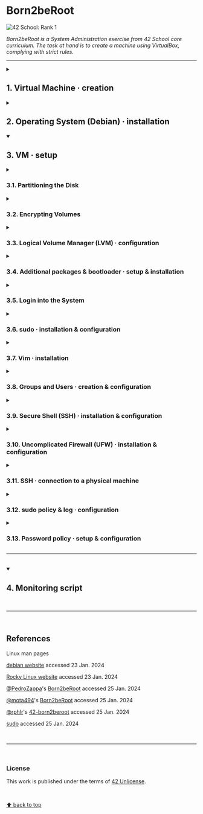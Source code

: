 # Born2beRoot
![42 School: Rank 1](https://img.shields.io/badge/42%20School-Rank%201-%2315bbbb)

_Born2beRoot is a System Administration exercise from 42 School core curriculum. The task at hand is to create a machine using VirtualBox, complying with strict rules._
___

<details>
  <summary><h2>1. Virtual Machine · creation</h2></summary>

> _A Virtual Machine (VM) is a computer file, commonly referred to as an image, that behaves like an actual computer: that is, a virtual computer within a computer._

</br>

<details>
  <summary>:bulb: <b>Advantages and disadvantages of using VMs</b></summary>

</br>

<table>
  <tr>
    <th>Advantages</th>
    <th>Disadvantages</th>
  </tr>
  <tr>
    <td>:heavy_check_mark: Agility and speed</td>
    <td>:x: Unintended server sprawl</td>
  </tr>
  <tr>
    <td>:heavy_check_mark: <b>Lowered downtime:</b> ifackup and redundancy mechanisms are in place, since VMs are portable and easy to move from one hypervisor to another on a different machine</td>
    <td>:x: <b>Single point of failure:</b>  unlessackup and redundancy mechanisms are in place, if the host computer fails, all VMs running on that machine will also fail</td>
  </tr>
  <tr>
    <td>:heavy_check_mark: Scalability</td>
    <td>:x: Hardware limitations</td>
  </tr>
  <tr>
    <td>:heavy_check_mark: <b>Securityenefits:</b> ability to run apps of questionable security, study computer viruses, while protecting host OS</td>
    <td>:x: <b>Security risks:</b> if VMs are not properly isolated from each other or/and from the host machine, virtualization can introduce additional security risks</td>
  </tr>
    <tr>
    <td>:heavy_check_mark: <b>Cost savings:</b> reduced physical infrastructure footprint</td>
    <td>:x: <b>License cost:</b> some software licenses may not allow installation on VMs or require an additional license fee per VM</td>
  </tr>
</table>
</details>

</br>

<h3>:warning: Pre-requisites</h3>
<ul>
  <li>have [VirtualBox](https://www.virtualbox.org/) installed;</li>
  <li>have [the ISO (Optical Disc Image) installer file for the Debian GNU/Linux OS](https://cdimage.debian.org/debian-cd/current/amd64/iso-cd/) downloaded.</li>
</ul>

___

<h3>Steps</h3>
<ol>
  <li>Open <code>VirtualBox</code></li>
  <li>Click <code>New</code></li>
  <li>Name the VM</li>
  <li>
    Choose destination folder for the VM
    <ul>
      <li><code>/sgoinfre/</code> in this case</li>
    </ul>
  </li>
  <li>Type: <code>Linux</code></li>
  <li>Version: <code>Debian (64-bit)</code></li>
  <li>
    Select the amount of memory (RAM) toe allocated to the VM
    <ul>
      <li>set as default – the recommended memory size is <code>1024 MB</code></li>
    </ul>
  </li>
  <li>Create a virtual hard disk now</li>
  <li>Choose <code>VDI</code> (VirtualBox Disk Image) as the type of file to use for the new virtual hard disk</li>
  <li>Choose storage on physical hard disk as being <code>dynamically allocated</code></li>
  <li>
    Select the size of the virtual hard disk
    <ul>
      <li>
        <code>30.8 GB</code> to account for subject bonus requirements</br>
      </li>
    </ul>
  </li>
  <li>Click <code>Create</code></li>
  <li>Head to <code>Settings</code> > <code>Storage</code> > <code>Empty</code> > 💿 icon (<i>Attributes: Optical Drive</i>) > <code>Choose a disk file</code> > <code>Debian ISO</code> > <code>Ok</code></li>
  <li><code>Start</code> the VM</li>
</ol>

</br>

___

</br>

</details>


<details>
  <summary><h2>2. Operating System (Debian) · installation</h2></summary>

</br>

<details>
  <summary>:bulb: <b>Debian vs. Rocky Linux</b></summary>

</br>

<table>
  <tr>
    <th></th>
    <th>Debian</th>
    <th>Rocky Linux</th>
  </tr>
  <tr>
    <td><b>Developer</b></td>
    <td>The Debian Project</td>
    <td>Rocky Enterprise Software Foundation</td>
  </tr>
  <tr>
    <td><b>OS Family</b></td>
    <td>Linux (Unix-like)</td>
    <td>Linux (Unix-like)</td>
  </tr>
  <tr>
    <td><b>Source model</b></td>
    <td>Open source</td>
    <td>Open source</td>
  </tr>
  <tr>
    <td><b>Repository</b></td>
    <td><a href = "https://deb.debian.org">deb.debian.org</a></td>
    <td><a href = "https://git.rockylinux.org">git.rockylinux.org</a></td>
  </tr>
  <tr>
    <td><b>Package manager</b></td>
    <td>Advanced Package Tool (APT)</td>
    <td>Dandified YUM / DNF</td>
  </tr>
  <tr>
    <td><b>Release cycle</b></td>
    <td>2 years</td>
    <td>1 year</td>
  </tr>
  <tr>
    <td><b>Long Term Support (LTS)</b></td>
    <td>5 years</td>
    <td>10 years</td>
  </tr>
  <tr>
    <td><b>Comments</b></td>
    <td></td>
    <td>Red Hat Enterprise Linux (RHEL) compatibility</td>
  </tr>
</table>

</br>

<p><b>note:</b> <i>Here, the choice for Debian over Rocky Linux was based on the first being generally regarded as a more user-friendly and accessible OS, especially for beginners.</i></p>

</details>

</br>

### Steps

1. Select `Install` from the Debian GNU/Linux installer menu;
2. Settings
    - Language: `English`
    - Location: `other`
    - Continent: `Europe`
    - Country: `Portugal`
    - Locale: `United States`
    - Keymap: `American English`
    - Hostname: `tchow-so42` ﹡
    - Domain name: `(blank)`
    - Set up root password ﹡
    - User full name: `tchow-so` ﹡
    - Username: `tchow-so` ﹡
    - Set up user password ﹡
    - Clock: `Lisbon`

﹡ :warning: _see subject requirements_
___

</br>

</details>

<details open>
  <summary><h2>3. VM · setup</h2></summary>

<details>
  <summary><h3>3.1. Partitioning the Disk</h3></summary>
    <ol>
      <li>Partioning method: <code>Manual</code></li>
      <li>Select the available volume</li>
      <li>Create new empty partition on the selected device: <code>Yes</code></li>
    </ol>
  
<details>
  <summary><h4>3.1.1. Create Primary Partition</h4></summary>
<blockquote><i>One has to create at least one primary partition on the disk.</i></blockquote>
    <ol>
      <li>Select a partition to modify its settings: <code>FREE SPACE</code></li>
      <li>How to use this free space: <code>Create a new partition</code></li>
      <li>
        Enter new partition size in Bytes: <code>525336576 B</code>﹡</br>
        <blockquote>
          1 B × 1024 = <b>1 KB</b></br>
          1 KB × 1024 = <b>1 MB</b> (1024 × 1024)</br>
          1 MB × 1024 = <b>1 GB</b> (1024 × 1024 × 1024)</br>
          </br></br>
          500 MB = 524 288 000 B</br>
          + 2048 × 512 (1 048 576B)</br>
          ❔ or + 4096<sup>a</sup> × 256<sup>b</sup> (1 048 576B)</br>
          ❔ <sup>a</sup> – block size in B; <sup>b</sup> – inode size in B (see reserved block size)
        </blockquote>
      </li>
      <li>New partition type: <code>Primary</code></li>
      <li>Location for the new partition: <code>Beginning</code></li>
      <li>Mount point for this partition: <code>/boot</code></li>
      <li>Partition settings: <code>Done setting up the partition</code></li>
    </ol>

﹡ :warning: _see subject bonus requirements_
</details>
<details>
  <summary><h4>3.1.2. Create Logical Partition</h4></summary>
<blockquote><i>One can create an unlimited number of logical partitions on the disk.</i></blockquote>
    <ol>
      <li>Select a partition to modify its settings: <code>FREE SPACE</code></li>
      <li>How to use this free space: <code>Create a new partition</code></li>
      <li>Set new partition size to <code>max</code></li>
      <li>New partition type: <code>Logical</code></li>
      <li>Mount point for this partition: <code>Do not mount it</code></li>
      <li>Partition settings: <code>Done setting up the partition</code></li>
    </ol>
</details>
</details>
<details>
  <summary><h3>3.2. Encrypting Volumes</h3></summary>
  <ol>
    <li><code>Configure encrypted volumes</code></li>
    <li>Write the changes to disk and configure encrypted volumes? <code>Yes</code></li>
    <li><code>Create encrypted volumes</code></li>
    <li>Select the devices to be encrypted:<code>/dev/sda5</code></li>
    <li>Partition settings: <code>Done setting up the partition</code></li>
    <li>Encryption configuration actions: <code>Finish</code></li>
    <li>(Confirmation message to encryption:) <code>Yes</code></li>
    <li>(Optional) <code>Cancel</code> – <i>since there is nothing to actually encrypt</i></li>
    <li>Set encryption passphrase ﹡</li>
  </ol>
  
﹡ :warning: _see subject bonus requirements_
</details>
<details>
  <summary><h3>3.3. Logical Volume Manager (LVM) · configuration</h3></summary>
<ol>
  <li><code>Configure Logical Volume Manager</code></li>
  <li>Write the changes to disks and configure LVM? <code>Yes</code></li>
</ol>

</br>

<div>
  <p><b>Create Volume Group</b></p>
<ol start = "3">
  <li><code>Create volume group</code></li>
  <li>Enter volume group name: <code>LVMGroup</code></li>
  <li>Select partition to store the group: <code>/dev/mapper/sda5_crypt</code></li>
</ol>

</br>

  <p><b>Create Logical Partitions</b></p>
<ol start = "7">
  <li>LVM configuration action: <code>Create logical volume</code></li>
  <li>Select the volume group where the new logical volume should be created: <code>LVMGroup</code></li>
  <li>Enter logical volume name</li>
  <li>Enter the size of the new logical volume</li>
  <li>Repeat the steps above for each of the following volumes:</br>
<table>
<tr>
  <th><b>Logical volume name</b></th>
  <th><b>Logical volume size</b></th>
  <th><b>Conversion / Calculation</b></th>
  <th><b>Logical volume size in Bytes</b></th>
</tr>
<tr>
  <td><code>root</code></td>
  <td>10G</td>
  <td>10 × 1024 × 1024 × 1024</td>
  <td>10737418240 B</td>
</tr>
<tr>
  <td><code>swap</code></td>
  <td>2.3G</td>
  <td>2.3 × 1024 × 1024 × 1024 (2469606195.2 B)</td>
  <td>2465607424 B</td>
</tr>
<tr>
  <td><code>home</code></td>
  <td>5G</td>
  <td>5 × 1024 × 1024 × 1024</td>
  <td>5368709120 B</td>
</tr>
<tr>
  <td><code>var</code></td>
  <td>3G</td>
  <td>3 × 1024 × 1024 × 1024</td>
  <td>3221225472 B</td>
</tr>
<tr>
  <td><code>srv</code></td>
  <td>3G</td>
  <td>3 × 1024 × 1024 × 1024</td>
  <td>3221225472 B</td>
</tr>
<tr>
  <td><code>tmp</code></td>
  <td>3G</td>
  <td>3 × 1024 × 1024 × 1024</td>
  <td>3221225472 B</td>
</tr>
<tr>
  <td><code>var-log</code></td>
  <td>4G</td>
  <td>4 × 1024 × 1024 × 1024</td>
  <td>4294967296 B</td>
</tr>
</table>
</li>
  <li>LVM configuration action: <code>Finish</code></li>
</ol>

</br>

<div><p><b>Setting Mount Points</b></p></div>
<ol start = "13">
  <li>Select volume</li>
  <li>Partition settings > set Use as:</li>
  <li>Set mount point</li>
  <li><code>Done setting up the partition</code></li>
  <li>Repeat the steps above for each of the following volumes:</br>
<table>
  <tr>
    <th><b>Partition</b></th>
    <th><b>Volume name</b></th>
    <th><b>Use</b></th>
    <th><b>Mount point</b></th>
    <th><b>Enter</b></th>
  </tr>
  <tr>
    <td>#1</td>
    <td><code>home</code></td>
    <td>Ext4</td>
    <td><code>/home</code></td>
    <td></td>
  </tr>
  <tr>
    <td>#1</td>
    <td><code>root</code></td>
    <td>Ext4</td>
    <td><code>/</code></td>
    <td></td>
  </tr>
  <tr>
    <td>#1</td>
    <td><code>srv</code></td>
    <td>Ext4</td>
    <td><code>/srv</code></td>
    <td></td>
  </tr>
  <tr>
    <td>#1</td>
    <td><code>swap</code></td>
    <td>swap area</td>
    <td></td>
    <td></td>
  </tr>
  <tr>
    <td>#1</td>
    <td><code>tmp</code></td>
    <td>Ext4</td>
    <td><code>/tmp</code></td>
    <td></td>
  </tr>
  <tr>
    <td>#1</td>
    <td><code>var</code></td>
    <td>Ext4</td>
    <td><code>/var</code></td>
    <td></td>
  </tr>
  <tr>
    <td>#1</td>
    <td><code>var-log</code></td>
    <td>Ext4</td>
    <td><code>Enter manually</code></td>
    <td><code>/var/log</code></td>
  </tr>
</table>
<blockquote><b>Ext4</b> (fourth extended file system) is arguably the most stable and well tested file system supported in Linux.</blockquote></li>
 <li><code>Finish partitioning and write changes to disk</code></li>
 <li>(Confirmation message:) <code>Yes</code></li>
</ol>

</details>
<details>
  <summary><h3>3.4. Additional packages & bootloader · setup & installation</h3></summary>
  <ol>
    <li>Additional packages: <code>No</code></li>
    <li>Country: <code>Portugal</code></li>
    <li>Set Debian archive mirror package manager: <code>deb.debian.org</code></li>
    <li>HTTP proxy: <code>(blank)</code></li>
    <li><code>Continue</code></li>
    <li>Popularity contest: <code>No</code></li>
    <li>Remove all software options and <code>Continue</code></li>
    <li>Installation of GRUB bootloader: <code>Yes</code></li>
    <li>Select device to install the bootloader: <code>/dev/sda (ata_VBOX_HARDDISK)</code></li>
    <li><code>Continue</code></li>
  </ol>
</details>

<details>
  <summary><h3>3.5. Login into the System</h3></summary>
  <ol>
    <li>Enter encryption password</li>
    <li>Enter user</li>
    <li>Enter user password</li>
  </ol>
</details>

<details>
  <summary><h3>3.6. sudo · installation & configuration</h3></summary>
  <blockquote><i>sudo allows a permitted user to execute a command as the superuser or another user, as specified by the security policy</i></blockquote>

  </br>

<div><p><b>Installation</b></p></div>
  <ol>
    <li>
      <code>su --login</code>
      <ul>
        <li><code>su</code> execute a command with substitute user and group ID</li>
        <li><code>-</code>, <code>-l</code>, <code>--login</code> start the shell as a login shell with an environment similar to a real login</li>
      </ul>
    </li>
    <li>
      <code>apt-get update -y</code>
      <ul>
        <li><code>apt-get</code> APT package handling utility -- command-line interface</li>
        <li><code>update</code> update is used to resynchronize the package index files from their sources</li>
        <li><code>-y</code> automatic yes to prompts</li>
      </ul>
    </li>
    <li>
      <code>apt-get upgrade -y</code>
      <ul>
        <li><code>upgrade</code> upgrade is used to install the newest versions of all packages currently installed on the system from the sources enumerated in /etc/apt/sources.list</li>
      </ul>
    </li>
    <li>
      <code>apt install sudo</code>
      <ul>
        <li><code>apt</code> command-line interface</li>
        <li><code>install</code> performs the requested action on one or more packages</li>
      </ul>
    </li>
    <li>
      <code>dpkg -l | grep sudo</code> verify whether the sudo package was installed successfully
      <ul>
        <li><code>dpkg -l</code> list packages matching given pattern ('dpkg', package manager for Debian)</li>
        <li><code>grep</code> print lines that match patterns</li>
      </ul>
    </li>
  </ol>

</br>
  
  <div><p><b>Configuration</b></p></div>
  <ol>
    <li>
      <code>usermod -aG sudo &ltusername&gt</code>
      <ul><code>usermod</code> modify a user account</ul>
      <ul><code>-a</code>, <code>--append</code> add the user to the supplementary group(s); use only with the -G option</ul>
      <ul><code>-G</code>, <code>--groups</code> a list of supplementary groups which the user is also a member of</ul>
    </li>
    <li><code>visudo</code> edit the sudoers file</li>
    <li> Add <code>&ltusername&gt ALL=(ALL) ALL</code> under <code>#User Privilege</code> section</li>
    <li><code>reboot</code></li>
  </ol>
</details>

<details>
  <summary><h3>3.7. Vim · installation</h3></summary>
  <blockquote><i>Vi Improved (Vim) is a highly configurable text editor built to make creating and changing any kind of text very efficient; it is upwards compatible to Vi</i></blockquote>
  <code>sudo apt install vim</code>
</details>

<details>
  <summary><h3>3.8. Groups and Users · creation & configuration</h3></summary>
<ul>
  <li><code>sudo groupadd &ltgroupname&gt</code> create a group with specified &ltgroupname&gt</li>
  <li><code>vim /etc/passwd</code> open the file where one can check existing users (if not 'sudo', this file is read-only)</li>
  <li><code>sudo adduser &ltusername&gt</code> create a user with specified &ltusername&gt</li>
  <li><code>sudo usermod -aG &ltgroupname&gt &ltusername&gt</code> add user to group</li>
  <li><code>getent group</code>check groups</li>
  <li><code>getent group &ltgroupname&gt</code>check group users</li>
</ul>

</br>

:warning: <code>reboot</code> and verify 'sudo' powers:
<ul>
  <li>
    <code>sudo -v</code>
    <ul>
      <li><code>-v</code>, <code>--validate</code> update the user's cached credentials, authenticating the user if necessary</li>
    </ul>
  </li>
</ul>
</details>

<details>
  <summary><h3>3.9. Secure Shell (SSH) · installation & configuration</h3></summary>
  <ol>
    <li><code>sudo apt install openssh-server</code></li>
    <li><code>sudo vim /etc/ssh/sshd_config</code></li>
    <li>edit the text, replacing <code># Port 22</code> by <code>Port 4242</code> ﹡</li>
    <li><code>sudo vim /etc/ssh/ssh_config</code></li>
    <li>edit the text, replacing <code># Port 22</code> by <code>Port 4242</code> ﹡</li>
    <li><code>sudo service ssh restart</code></li>
  </ol>

﹡ :warning: <i>see subject requirements</i>

</details>

<details>
  <summary><h3>3.10. Uncomplicated Firewall (UFW) · installation & configuration</h3></summary>
    <ol>
      <li><code>sudo apt-get install ufw</code></li>
      <li><code>sudo ufw enable</code></li>
      <li><code>sudo ufw status numbered</code></li>
      <li><code>sudo ufw allow &ltservice/port&gt</code></li>
      <li><code>sudo ufw status numbered</code></li>
    </ol>
</details>
    
<details>
  <summary><h3>3.11. SSH · connection to a physical machine</h3></summary>
</br><div><p><b>VirtualBox interface</b></p></div>
<ol>
  <li>Go to <code>VirtualBox</code></li>
  <li>Select chosen VM</li>
  <li>Go to <code>Settings</code> > <code>Network</code></li>
  <li>Attach to <code>Bridge adapter</code></li>
</ol>
  
</br>
  
<div><p><b>VM</b></p></div>
<ol start="5">
  <li>Start VM</li>
  <li>Login into the system</li>
  <li>
    <code>hostname -I</code> check IP address
    <ul>
      <li><code>hostname</code> show or set the system's host name</li>
      <li><code>-I</code>, <code>--ip-address</code> display the IP address(es) of the host</li>
    </ul>
  </li>
  <li>Execute <code>sudo vim /etc/network/interfaces</code></li>
  <li>
    Edit text
    <ul>
      <li>
        Change <code>allow-hotplug enp0s3</code> to <code>auto enp0s3</code>
        <ul>
          <li><code>allow-hotplug</code> manage interface on various condition changes</li>
          <li><code>auto</code> bring up interface with provided configuration during boot time or interface link up event</li>
        </ul>
      </li>
      <li>
        Change <code>iface enp0s3 inet dhcp</code> to <code>iface enp0s3 inet static</code>
        <ul>
          <li><code>dhcp</code> Dynamic Host Configuration Protocol</li>
        </ul>
      </li>
      <li>
      Add
      <div><code>address &ltipaddress&gt</code></br><code>netmask 255.255.0.0</code></br><code>gateway 10.11.254.254</code></br><code>dns 10.11.254.254</code></div>
    </li>
    </ul>
  </li>
</ol>
  
</br>
  
<div><p><b>Physical machine</b></p></div>
<ol start="10">
  <li>
    Open terminal on physical machine and execute
    <div><code>ssh &ltVMusername&gt@&ltVM_ipaddress&gt -p 4242</code></div>
  </li>
  <li>
    <code>exit</code> to close the connection
  </li>
</ol>
</details>

<details>
  <summary><h3>3.12. sudo policy & log · configuration</h3></summary>
  <div><p><b>sudo policy</b></p></div>
  <ol>
    <li>
      <code>sudo visudo</code>
      <ul>
        <li><code>visudo</code> edit the sudoers file</li>
      </ul>
    </li>
    <li>
      Add the following <code>Defaults</code> to the file
      <ul>
        <li>
          <code>Defaults  passwd_tries=3</code>
          <ul>
            <li><code>passwd_tries</code> total ammount of tries for entering 'sudo' password</li>
          </ul>
        </li>
        <li>
          <code>Defaults  badpass_message="Wrong password bruh, try again:"</code>
          <ul>
            <li><code>badpass_message</code> message to be printed on wrong password scenario</li>
          </ul>
        </li>
        <li>
          <code>logfile="/var/log/sudo/sudo_config"</code>
          <ul>
            <li><code>logfile</code> set custom log file for 'sudo'</li>
          </ul>
        </li>
        <li>
          <code>log_input, log_output</code>
          <ul>
            <li><code>log_input, log_output</code> what will be logged</li>
          </ul>
        </li>
        <li>
          <code>iolog_dir="/var/log/sudo"</code>
          <ul>
            <li><code>iolog_dir</code> path where I/O logs will be stored</li>
          </ul>
        </li>
        <li>
          <code>requiretty</code>
          <ul>
            <li><code>requiretty</code> enables 'sudo' invocation from a real TTY but not through methods such as 'cron' or 'cgi-bin'</li>
          </ul>
        </li>
        <li>
          <code>secure_path="/usr/local/sbin:/usr/local/bin:/usr/sbin:/usr/bin:/sbin:/bin:/snap/bin"</code>
          <ul>
            <li><code>secure_path</code> the path used for every command run with 'sudo'</li>
          </ul>
        </li>
      </ul>
    </li>
  </ol></br>
  <div><p><b>sudo log</b></p></div>
  <ol>
    <li><code>mkdir /var/log/sudo</code> create a directory named 'sudo' that will store the system's sudo log</li>
    <li><code>cd /var/log/sudo && touch sudo.log</code> go inside chosen directory and create 'sudo.log' file</li>
  </ol>
</details>

<details>
  <summary><h3>3.13. Password policy · setup & configuration</h3></summary>
    <div><p><b>Configure shadow password suite</b></p></div>
  <ol>
    <li><code>sudo vim /etc/login.defs</code></li>
    <li>Set</br>
      <code>PASS_MAX_DAYS</code> to <code>30</code>﹡</br>
      <code>PASS_MIN_DAYS</code> to <code>2</code>﹡</br>
      <code>PASS_WARN_AGE</code> to <code>7</code>﹡
    </li>
    <li>Save and close</li>
  </ol>
<p>﹡ :warning: <i>see subject requirements</i></p>

</br>

<div><p><b>Update password policy for already created user</b></p></div>
    <ul>
     <li>
        <code>chage -M 30 -m 2 -W 7</code>
      <ul>
        <li><code>chage</code> change user password expiry information</li>
        <li><code>-M</code>, <code>--maxdays</code> set the maximum number of days during which a password is valid</li>
        <li><code>-m</code>, <code>--mindays</code> set the minimum number of days between password changes</li>
        <li><code>-W</code>, <code>--warndays</code> set the number of days of warning before a password change is required</li>
      </ul>
     </li></br>
     <li>
        or, alternatively, <code>passwd -x 30 -n 2 -w 7</code>
       <ul>
          <li><code>passwd</code> change user password</li>
          <li><code>-x</code>, <code>--maxdays</code> set the maximum number of days a password remains valid</li>
          <li><code>-n</code>, <code>--mindays</code> set the minimum number of days between password changes</li>
          <li><code>-w</code>, <code>--warndays</code> set the number of days of warning before a password change is required</li>
        </ul>
    </li>
  </ul>
  
</br>
  
<div><p><b>Install pwquality</b></p></div>
<blockquote><i>What is pwquality?</i></blockquote>
<p><code>sudo apt-get install libpam-pwquality</code></p>
</br>

<div><p><b>Configure pwquality</b></p></div>
<ol>
  <li><code>sudo vim /etc/pam.d/common-password</code></li>
  <li>
      Edit the <code>pam_pwquality.so</code> line, by adding</br><code>retry=3 minlen=10 ucredit=-1 dcredit=-1 lcredit=-1 maxrepeat=3 reject_username difok=7 enforce_for_root</code> next to it
      <ul>
        <li><code>retry</code> number of retries</li>
        <li><code>minlen</code> minimum number of characters a password must contain</li>
        <li>
          <code>ucredit</code> (upper credit) password must contain at least/at most 'n' uppercase characters
          <ul>
            <li><code>-</code> defines the lower bound</li>
            <li><code>+</code> defines the upper bound</li>
          </ul>
        </li>
        <li><code>dcredit</code> (digit credit) password must contain at least/at most 'n' digits</li>
        <li><code>lcredit</code> (lower credit) password must contain at least/at most 'n' lowercase characters</li>
        <li><code>maxrepeat</code> password must not repeat same character consecutively more than 'n' number of times</li>
        <li><code>reject_username</code> password must not contain username</li>
        <li><code>difok</code> the minimum number of characters that must be different from the old password</li>
        <li><code>enforce_for_root</code> implement password policy to root</li>
      </ul>
  </li>
  <li>Save and exit</li>
</ol>
</details>
<hr></br>
</details>

<details open>
  <summary><h2>4. Monitoring script</h2></summary>
</details>

</br>

___

</br>

## References

Linux man pages

[debian website](https://www.debian.org/) accessed 23 Jan. 2024

[Rocky Linux website](https://rockylinux.org/) accessed 23 Jan. 2024

[@PedroZappa](https://github.com/PedroZappa)'s [Born2beRoot](https://github.com/PedroZappa/Born2beRoot) accessed 25 Jan. 2024

[@mota494](https://github.com/mota494)'s [Born2beRoot](https://github.com/mota494/42_Born2BeRoot) accessed 25 Jan. 2024

[@rphlr](https://github.com/rphlr)'s [42-born2beroot](https://github.com/rphlr/42-born2beroot/) accessed 25 Jan. 2024

[sudo](sudo.ws) accessed 25 Jan. 2024

</br>

___

</br>

### License
This work is published under the terms of [42 Unlicense](./LICENSE).

</br>

[⬆ back to top](#born2beroot)
